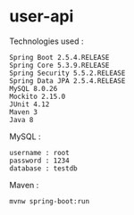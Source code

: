 # user-api

Technologies used :

    Spring Boot 2.5.4.RELEASE
    Spring Core 5.3.9.RELEASE
    Spring Security 5.5.2.RELEASE
    Spring Data JPA 2.5.4.RELEASE
    MySQL 8.0.26
    Mockito 2.15.0
    JUnit 4.12
    Maven 3
    Java 8

MySQL :

    username : root
    password : 1234
    database : testdb

Maven :

    mvnw spring-boot:run
    
